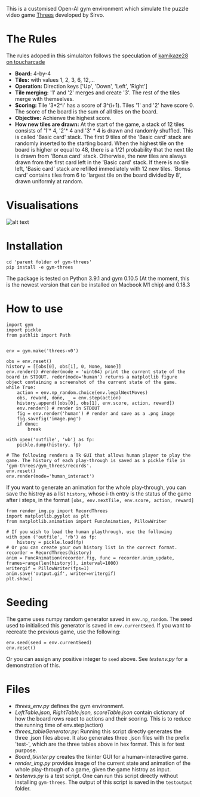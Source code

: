 This is a customised Open-AI gym environment which simulate the puzzle video game [Threes](https://en.wikipedia.org/wiki/Threes) developed by Sirvo. 



# The Rules
The rules adoped in this simulaiton follows the speculation of [kamikaze28 on toucharcade](https://toucharcade.com/community/threads/threes-by-sirvo-llc.218248/page-27#post-3140044)

* **Board:** 4-by-4
* **Tiles:** with values 1, 2, 3, 6, 12,...
* **Operation:** Direction keys ['Up', 'Down', 'Left', 'Right']
* **Tile merging:** '1' and '2' merges and create '3'. The rest of the tiles merge with themselves. 
* **Scoring:** Tile '3*2^i' has a score of 3^(i+1). Tiles '1' and '2' have score 0. The score of the board is the sum of all tiles on the board.
* **Objective:** Achienve the highest score. 
* **How new tiles are drawn:** At the start of the game, a stack of 12 tiles consists of '1'* 4, '2'* 4 and '3' * 4 is drawn and randomly shuffled. This is called 'Basic card' stack. The first 9 tiles of the 'Basic card' stack are randomly inserted to the starting board. When the highest tile on the board is higher or equal to 48, there is a 1/21 probability that the next tile is drawn from 'Bonus card' stack. Otherwise, the new tiles are always drawn from the first card left in the 'Basic card' stack. If there is no tile left, 'Basic card' stack are refilled immediately with 12 new tiles.
'Bonus card' contains tiles from 6 to 'largest tile on the board divided by 8', drawn uniformly at random.

# Visualisations
![alt text](https://github.com/InfinitesimalHare/gym-threes/tree/main/testoutput/humaninteract.gif)

# Installation
```
cd 'parent folder of gym-threes'
pip install -e gym-threes
```
The package is tested on Python 3.9.1 and gym 0.10.5 (At the moment, this is the newest version that can be installed on Macbook M1 chip) and 0.18.3

# How to use 
```
import gym
import pickle
from pathlib import Path


env = gym.make('threes-v0')

obs = env.reset()
history = [[obs[0], obs[1], 0, None, None]]
env.render() #render(mode = 'uint64) print the current state of the board in STDOUT. reder(mode='human') returns a matplotlib figure object containing a screenshot of the current state of the game.
while True:
    action = env.np_random.choice(env.legalNextMoves)
    obs, reward, done, _ = env.step(action)
    history.append([obs[0], obs[1], env.score, action, reward])
    env.render() # render in STDOUT
    fig = env.render('human') # render and save as a .png image
    fig.savefig('image.png')
    if done:
        break

with open('outfile', 'wb') as fp:
    pickle.dump(history, fp)

# The following renders a Tk GUI that allows human player to play the game. The history of each play-through is saved as a pickle file in 'gym-threes/gym_threes/records'.
env.reset()
env.render(mode='human_interact')
```
If you want to generate an animation for the whole play-through, you can save the histroy as a list `history`, whose i-th entry is the status of the game after i steps, in the format `[obs, env.nextTile, env.score, action, reward]`
```
from render_img.py import RecordThrees
import matplotlib.pyplot as plt
from matplotlib.animation import FuncAnimation, PillowWriter

# If you wish to load the human playthrough, use the following 
with open ('outfile', 'rb') as fp:
    history = pickle.load(fp)
# Or you can create your own history list in the correct format.
recorder = RecordThrees(history)
anim = FuncAnimation(recorder.fig, func = recorder.anim_update, frames=range(len(history)), interval=1000)
writergif = PillowWriter(fps=1) 
anim.save('output.gif', writer=writergif)
plt.show()
```
# Seeding
The game uses numpy random generator saved in `env.np_random`. The seed used to initialised this generator is saved in `env.currentSeed`. If you want to recreate the previous game, use the following:
```
env.seed(seed = env.currentSeed)
env.reset()
```
Or you can assign any positive integer to `seed` above. See *testenv.py* for a demonstration of this.

# Files
- *threes_env.py* defines the gym environment.
- *LeftTable.json, RightTable.json, scoreTable.json* contain dictionary of how the board rows react to actions and their scoring. This is to reduce the running time of env.step(action)
- *threes_tableGenerator.py*: Running this script directly generates the three .json files above. It also generates three .json files with the prefix 'test-', which are the three tables above in hex format. This is for test purpose. 
- *Board_tkinter.py* creates the tkinter GUI for a human-interactive game.
- *render_img.py* provides image of the current state and animation of the whole play-through of a game, given the game histroy as input.
- *testenvs.py* is a test script. One can run this script directly without installing `gym-threes`. The output of this script is saved in the `testoutput` folder.